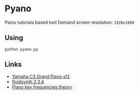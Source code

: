 # Pyano
 Piano tutorials based tool
 Demand screen resolution: `1920x1080`


## Using
 ```python pyano.py```

## Links 
* [Yamaha C3 Grand Piano sf2](https://musical-artifacts.com/artifacts/3700)
* [fluidsynth 2.3.4](https://github.com/FluidSynth/fluidsynth/releases/tag/v2.3.4)
* [Piano key frequencies theory](https://en.wikipedia.org/wiki/Piano_key_frequencies)